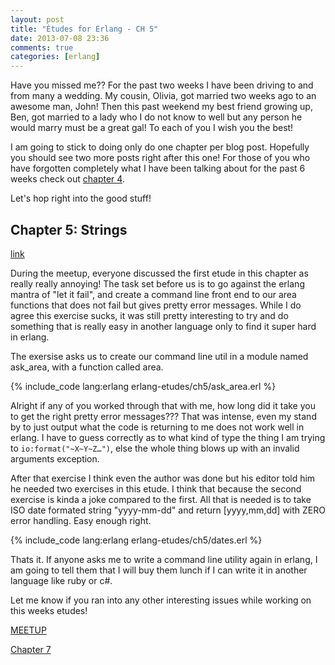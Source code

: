 ```yaml
---
layout: post
title: "Études for Erlang - CH 5"
date: 2013-07-08 23:36
comments: true
categories: [erlang]
---
```

Have you missed me??  For the past two weeks I have been driving to and from many a wedding.  My cousin, Olivia, got married two weeks ago to an awesome man, John!  Then this past weekend my best friend growing up, Ben, got married to a lady who I do not know to well but any person he would marry must be a great gal!  To each of you I wish you the best!

I am going to stick to doing only do one chapter per blog post.  Hopefully you should see two more posts right after this one!  For those of you who have forgotten completely what I have been talking about for the past 6 weeks check out [chapter 4](/2013/06/25/etudes-for-erlang-ch-4/).

Let's hop right into the good stuff!<!--more-->

## Chapter 5: Strings
[link](http://chimera.labs.oreilly.com/books/1234000000726/ch05.html)

During the meetup, everyone discussed the first etude in this chapter as really really annoying!  The task set before us is to go against the erlang mantra of "let it fail", and create a command line front end to our area functions that does not fail but gives pretty error messages.  While I do agree this exercise sucks, it was still pretty interesting to try and do something that is really easy in another language only to find it super hard in erlang.

The exersise asks us to create our command line util in a module named ask_area, with a function called area.

{% include_code lang:erlang erlang-etudes/ch5/ask_area.erl %}

Alright if any of you worked through that with me, how long did it take you to get the right pretty error messages???  That was intense, even my stand by to just output what the code is returning to me does not work well in erlang.  I have to guess correctly as to what kind of type the thing I am trying to <code>io:format("~X~Y~Z…")</code>, else the whole thing blows up with an invalid arguments exception.

After that exercise I think even the author was done but his editor told him he needed two exercises in this etude.  I think that because the second exercise is kinda a joke compared to the first.  All that is needed is to take  ISO date formated string "yyyy-mm-dd" and return [yyyy,mm,dd] with ZERO error handling. Easy enough right.

{% include_code lang:erlang erlang-etudes/ch5/dates.erl %}

Thats it. If anyone asks me to write a command line utility again in erlang, I am going to tell them that I will buy them lunch if I can write it in another language like ruby or c#.

Let me know if you ran into any other interesting issues while working on this weeks etudes!

[MEETUP](http://www.meetup.com/Erlang-NYC/)

[Chapter 7](/2013/07/15/etudes-for-erlang-ch-7)